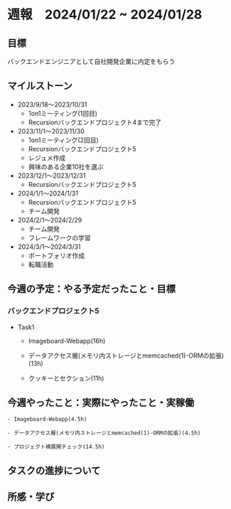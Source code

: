 # 週報　2024/01/22 ~ 2024/01/28

## 目標
バックエンドエンジニアとして自社開発企業に内定をもらう

## マイルストーン
- 2023/9/18〜2023/10/31
    - 1on1ミーティング(1回目)
    - Recursionバックエンドプロジェクト4まで完了
- 2023/11/1〜2023/11/30
    - 1on1ミーティング(2回目)
    - Recursionバックエンドプロジェクト5
    - レジュメ作成
    - 興味のある企業10社を選ぶ
- 2023/12/1〜2023/12/31
    - Recursionバックエンドプロジェクト5
- 2024/1/1〜2024/1/31
    - Recursionバックエンドプロジェクト5
    - チーム開発
- 2024/2/1〜2024/2/29
    - チーム開発
    - フレームワークの学習
- 2024/3/1〜2024/3/31
    - ポートフォリオ作成
    - 転職活動

## 今週の予定：やる予定だったこと・目標
### バックエンドプロジェクト5
- Task1
    - Imageboard-Webapp(16h)

    - データアクセス層(メモリ内ストレージとmemcached(1)-ORMの拡張)(13h)

    - クッキーとセクション(11h)

## 今週やったこと：実際にやったこと・実稼働
    - Imageboard-Webapp(4.5h)

    - データアクセス層(メモリ内ストレージとmemcached(1)-ORMの拡張)(4.5h)

    - プロジェクト横展開チェック(14.5h)

## タスクの進捗について


## 所感・学び
